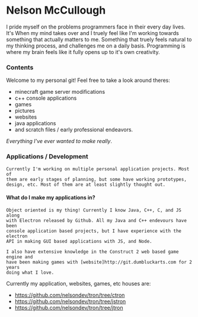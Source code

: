 # Nelson McCullough
I pride myself on the problems programmers face in their every day lives. It's When my mind takes over and I truely feel like I'm working towards something that actually matters to me. Something that truely feels natural to my thinking process, and challenges me on a daily basis. Programming is where my brain feels like it fully opens up to it's own creativity.

### Contents

Welcome to my personal git! Feel free to take a look around theres:
* minecraft game server modifications
* c++ console applications
* games
* pictures
* websites
* java applications
* and scratch files / early professional endeavors.

_Everything I've ever wanted to make really_.

### Applications / Development
    Currently I'm working on multiple personal application projects. Most of 
    them are early stages of planning, but some have working prototypes, 
    design, etc. Most of them are at least slightly thought out.

#### What do I make my applications in?
    Object oriented is my thing! Currently I know Java, C++, C, and JS along 
    with Electron released by Github. All my Java and C++ endevours have been 
    console application based projects, but I have experience with the electron 
    API in making GUI based applications with JS, and Node.

    I also have extensive knowledge in the Construct 2 web based game engine and 
    have been making games with [website]http://git.dumbluckarts.com for 2 years 
    doing what I love.

Currently my application, websites, games, etc houses are:
* https://github.com/nelsondev/tron/tree/ctron
* https://github.com/nelsondev/tron/tree/jstron
* https://github.com/nelsondev/tron/tree/jtron
